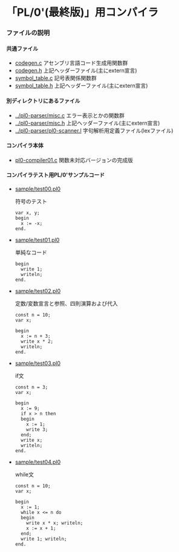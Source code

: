 # 「PL/0'(最終版)」用コンパイラ
### ファイルの説明
#### 共通ファイル
* [codegen.c](codegen.c) アセンブリ言語コード生成用関数群
* [codegen.h](codegen.h) 上記ヘッダーファイル(主にextern宣言)
* [symbol_table.c](symbol_table.c) 記号表関係関数群
* [symbol_table.h](symbol_table.h) 上記ヘッダーファイル(主にextern宣言)

#### 別ディレクトリにあるファイル
* [../pl0-parser/misc.c](../pl0-parser/misc.c) エラー表示とかの関数群
* [../pl0-parser/misc.h](../pl0-parser/misc.h) 上記ヘッダーファイル(主にextern宣言)
* [../pl0-parser/pl0-scanner.l](../pl0-parser/pl0-scanner.l) 字句解析用定義ファイル(lexファイル)

#### コンパイラ本体
* [pl0-compiler01.c](pl0-compiler01.c) 関数未対応バージョンの完成版

#### コンパイラテスト用PL/0'サンプルコード
* [sample/test00.pl0](sample/test00.pl0)

   符号のテスト
    ````
    var x, y;
    begin
      x := -x;
    end.
    ````
* [sample/test01.pl0](sample/test01.pl0)

    単純なコード
    ````
    begin
      write 1;
      writeln;
    end.
    ````
* [sample/test02.pl0](sample/test02.pl0)

    定数/変数宣言と参照、四則演算および代入
    ````
    const n = 10;
    var x;

    begin
      x := n + 3;
      write x * 2;
      writeln;
    end.
    ````
* [sample/test03.pl0](sample/test03.pl0)

    if文
    ````
    const n = 3;
    var x;
    
    begin
      x := 9;
      if x > n then
      begin
        x := 1;
        write 3;
      end;
      write x;
      writeln;
    end.
    ````
* [sample/test04.pl0](sample/test04.pl0)

    while文
    ````
    const n = 10;
    var x;

    begin
      x := 1;
      while x <= n do
      begin
        write x * x; writeln;
        x := x + 1;
      end;
      write 1; writeln;
    end.
    ````

